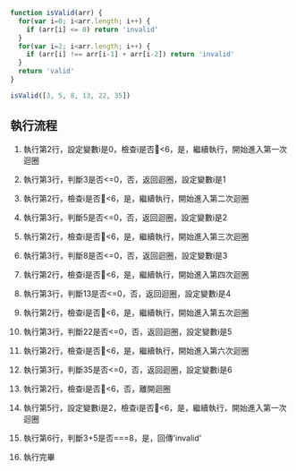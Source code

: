 ```js
function isValid(arr) {
  for(var i=0; i<arr.length; i++) {
    if (arr[i] <= 0) return 'invalid'
  }
  for(var i=2; i<arr.length; i++) {
    if (arr[i] !== arr[i-1] + arr[i-2]) return 'invalid'
  }
  return 'valid'
}

isValid([3, 5, 8, 13, 22, 35])
```

## 執行流程
1. 執行第2行，設定變數i是0，檢查i是否<6，是，繼續執行，開始進入第一次迴圈 
2. 執行第3行，判斷3是否<=0，否，返回迴圈，設定變數i是1

3. 執行第2行，檢查i是否<6，是，繼續執行，開始進入第二次迴圈 
4. 執行第3行，判斷5是否<=0，否，返回迴圈，設定變數i是2

5. 執行第2行，檢查i是否<6，是，繼續執行，開始進入第三次迴圈
6. 執行第3行，判斷8是否<=0，否，返回迴圈，設定變數i是3

7. 執行第2行，檢查i是否<6，是，繼續執行，開始進入第四次迴圈
8. 執行第3行，判斷13是否<=0，否，返回迴圈，設定變數i是4

9. 執行第2行，檢查i是否<6，是，繼續執行，開始進入第五次迴圈
10. 執行第3行，判斷22是否<=0，否，返回迴圈，設定變數i是5

11. 執行第2行，檢查i是否<6，是，繼續執行，開始進入第六次迴圈
12. 執行第3行，判斷35是否<=0，否，返回迴圈，設定變數i是6

13. 執行第2行，檢查i是否<6，否，離開迴圈

14. 執行第5行，設定變數i是2，檢查i是否<6，是，繼續執行，開始進入第一次迴圈 
15. 執行第6行，判斷3+5是否===8，是，回傳'invalid'
16. 執行完畢